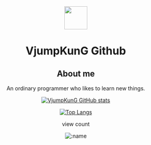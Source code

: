 <div align="center">
<img src="https://avatars.githubusercontent.com/u/12080533?v=4" width=60 height=60> 

# VjumpKunG Github

## About me

An ordinary programmer who likes to learn new things.

[![VjumpKunG GitHub stats](https://github-readme-stats.vercel.app/api?username=vjumpkung)](https://github.com/anuraghazra/github-readme-stats)

[![Top Langs](https://github-readme-stats.vercel.app/api/top-langs/?username=vjumpkung)](https://github.com/anuraghazra/github-readme-stats)

view count

![:name](https://count.getloli.com/get/@:vjumpkung)

</div>

